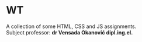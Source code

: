 # WT
A collection of some HTML, CSS and JS assignments.<br>
Subject professor: **dr Vensada Okanović dipl.ing.el.**
